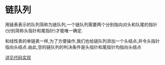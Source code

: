 # 链队列
用链表表示的队列简称为链队列,一个链队列需要两个分别指向对头和队尾的指针(分别简称头指针和尾指针)才能唯一确定.  

和线性表的单链表一样,为了方便操作,我们也给链队列添加一个头结点,并令头指针指向头结点.由此,空的链队列的判决条件是头指针和尾指针均指向头结点

[详见代码实现](./code)